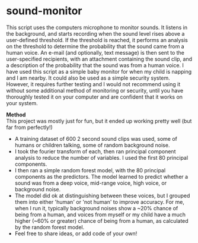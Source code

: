 # sound-monitor
This script uses the computers microphone to monitor sounds. It listens in the background, and starts recording when the sound level rises above a user-defined threshold.
If the threshold is reached, it performs an analysis on the threshold to determine the probability that the sound came from a human voice.
An e-mail (and optionally, text message) is then sent to the user-specified recipients, with an attachment containing the sound clip, and a description of the probability that the sound was from a human voice. 
I have used this script as a simple baby monitor for when my child is napping and I am nearby. It could also be used as a simple security system. However, it requires further testing and I would not recommend using it without some additional method of monitoring or security, until you have thoroughly tested it on your computer and are confident that it works on your system.  

**Method**  
This project was mostly just for fun, but it ended up working pretty well (but far from perfectly!)  
- A training dataset of 600 2 second sound clips was used, some of humans or children talking, some of random background noise. 
- I took the fourier transform of each, then ran principal component analysis to reduce the number of variables. I used the first 80 principal components.
- I then ran a simple random forest model, with the 80 principal components as the predictors. The model learned to predict whether a sound was from a deep voice, mid-range voice, high voice, or background noise.
- The model did ok at distinguishing between these voices, but I grouped them into either 'human' or 'not human' to improve accuracy. For me, when I run it, typically background noises show a ~20% chance of being from a human, and voices from myself or my child have a much higher (~60% or greater) chance of being from a human, as calculated by the random forest model.
- Feel free to share ideas, or add code of your own!
